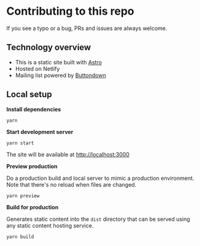 # Contributing to this repo

If you see a typo or a bug, PRs and issues are always welcome.

## Technology overview

- This is a static site built with [Astro](https://astro.build/)
- Hosted on Netlify
- Mailing list powered by [Buttondown](https://buttondown.email/)

## Local setup

**Install dependencies**

```
yarn
```

**Start development server**

```
yarn start
```

The site will be available at [http://localhost:3000](http://localhost:3000)

**Preview production**

Do a production build and local server to mimic a production environment. Note that there's no reload when files are changed.

```
yarn preview
```

**Build for production**

Generates static content into the `dist` directory that can be served using any static content hosting service.

```
yarn build
```
